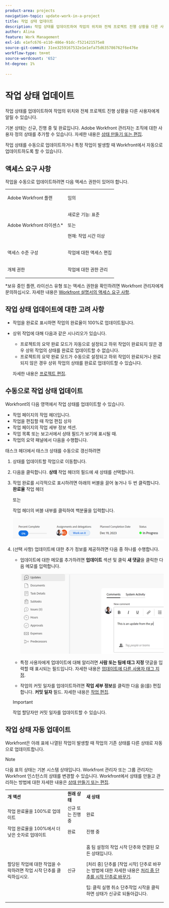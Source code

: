 ```yaml
---
product-area: projects
navigation-topic: update-work-in-a-project
title: 작업 상태 업데이트
description: 작업 상태를 업데이트하여 작업의 위치와 전체 프로젝트 진행 상황을 다른 사용자에게 알릴 수 있습니다.
author: Alina
feature: Work Management
exl-id: e1efc676-e110-486e-91dc-f521421575e8
source-git-commit: 31ee3259167532e1e1efa75d635786762f6e476e
workflow-type: tm+mt
source-wordcount: '652'
ht-degree: 1%

---
```


# 작업 상태 업데이트

작업 상태를 업데이트하여 작업의 위치와 전체 프로젝트 진행 상황을 다른 사용자에게 알릴 수 있습니다.

기본 상태는 신규, 진행 중 및 완료입니다. Adobe Workfront 관리자는 조직에 대한 사용자 정의 상태를 추가할 수 있습니다. 자세한 내용은 [상태 만들기 또는 편집](../../../administration-and-setup/customize-workfront/creating-custom-status-and-priority-labels/create-or-edit-a-status.md).

작업 상태를 수동으로 업데이트하거나 특정 작업이 발생할 때 Workfront에서 자동으로 업데이트하도록 할 수 있습니다.

## 액세스 요구 사항

작업을 수동으로 업데이트하려면 다음 액세스 권한이 있어야 합니다.

<table style="table-layout:auto"> 
 <col> 
 <col> 
 <tbody> 
  <tr> 
   <td role="rowheader">Adobe Workfront 플랜</td> 
   <td> <p>임의</p> </td> 
  </tr> 
  <tr> 
   <td role="rowheader">Adobe Workfront 라이센스*</td> 
   <td> <p>새로운 기능: 표준</p> 
   또는
   <p>현재: 작업 시간 이상</p>
   </td> 
  </tr> 
  <tr> 
   <td role="rowheader">액세스 수준 구성</td> 
   <td> <p>작업에 대한 액세스 편집</p>  </td> 
  </tr> 
  <tr> 
   <td role="rowheader">개체 권한</td> 
   <td> <p>작업에 대한 권한 관리</p> </td> 
  </tr> 
 </tbody> 
</table>

*보유 중인 플랜, 라이선스 유형 또는 액세스 권한을 확인하려면 Workfront 관리자에게 문의하십시오. 자세한 내용은 [Workfront 설명서의 액세스 요구 사항](/help/quicksilver/administration-and-setup/add-users/access-levels-and-object-permissions/access-level-requirements-in-documentation.md).

## 작업 상태 업데이트에 대한 고려 사항

* 작업을 완료로 표시하면 작업의 완료율이 100%로 업데이트됩니다.
* 상위 작업에 대해 다음과 같은 시나리오가 있습니다.
   * 프로젝트의 요약 완료 모드가 자동으로 설정되고 하위 작업이 완료되지 않은 경우 상위 작업의 상태를 완료로 업데이트할 수 없습니다.
   * 프로젝트의 요약 완료 모드가 수동으로 설정되고 하위 작업이 완료되거나 완료되지 않은 경우 상위 작업의 상태를 완료로 업데이트할 수 있습니다.

  자세한 내용은 [프로젝트 편집](../manage-projects/edit-projects.md).

## 수동으로 작업 상태 업데이트

Workfront의 다음 영역에서 작업 상태를 업데이트할 수 있습니다.

* 작업 페이지의 작업 헤더입니다.
* 작업을 편집할 때 작업 편집 상자
* 작업 페이지의 작업 세부 정보 섹션.
* 작업 목록 또는 보고서에서 상태 필드가 보기에 표시될 때.
* 작업의 요약 패널에서 다음을 수행합니다.

태스크 헤더에서 태스크 상태를 수동으로 갱신하려면

1. 상태를 업데이트할 작업으로 이동합니다.
1. 다음을 클릭합니다. **상태** 작업 헤더의 필드에 새 상태를 선택합니다.
1. 작업 완료를 시각적으로 표시하려면 아래의 버블을 끌어 놓거나 두 번 클릭합니다. **완료율** 작업 헤더

   또는

   작업 헤더의 버블 내부를 클릭하여 백분율을 입력합니다.

   ![](assets/percent-complete-status-widgets-task-header.png)

1. (선택 사항) 업데이트에 대한 추가 정보를 제공하려면 다음 중 하나를 수행합니다.

   * 업데이트에 대한 메모를 추가하려면 **업데이트** 섹션 및 클릭 **새 댓글**&#x200B;을 클릭한 다음 메모를 입력합니다.

     ![](assets/add-update-to-task.png)

   * 특정 사용자에게 업데이트에 대해 알리려면 **사람 또는 팀에 태그 지정** 댓글을 입력할 때 표시되는 필드입니다. 자세한 내용은 [업데이트에 다른 사용자 태그 지정](/help/quicksilver/workfront-basics/updating-work-items-and-viewing-updates/tag-others-on-updates.md).
   * 작업의 커밋 일자를 업데이트하려면 **작업 세부 정보**&#x200B;를 클릭한 다음 을(를) 편집합니다. **커밋 일자** 필드. 자세한 내용은 [작업 편집](/help/quicksilver/manage-work/tasks/manage-tasks/edit-tasks.md).


   >[!IMPORTANT]
   >
   >  작업 할당자만 커밋 일자를 업데이트할 수 있습니다.

<!--old functionality in old commenting: 

1. Go to a task that you are assigned to for which you want to update the status.
1. Click the **Status** field in the task header and select a new status. 
1. (Optional) Do any of the following to provide additional information about the update, then click **Update** or, if the task has the **Complete** status, click **Done:**

   * To add a note about the update, go to the **Updates** area and click **Start a new update**, then type your note.  

   * To notify certain users about the update, type their names in the **Notify** box that appears when you type a note about the update. For more information, see [Tag others on updates](../../../workfront-basics/updating-work-items-and-viewing-updates/tag-others-on-updates.md). 
   * To update the condition of the task, click **Select Condition** to the right of the **Notify** box (these appear when you type a note about the update), then select the condition that best reflects the current condition of the task.
   
   * To update the Commit Date of the task, expand the **Commit Date** drop-down calendar, and select a new Commit Date. 
   * To provide a visual indication of task completion, drag the bubble under Percent Complete or double-click it to enter a percent value.   
     ![](assets/drag-the-progress-bar-350x155.png)-->

## 작업 상태 자동 업데이트

Workfront은 아래 표에 나열된 작업이 발생할 때 작업의 기존 상태를 다른 상태로 자동으로 업데이트합니다.

>[!NOTE]
>
>다음 표의 상태는 기본 시스템 상태입니다. Workfront 관리자 또는 그룹 관리자는 Workfront 인스턴스의 상태를 변경할 수 있습니다. Workfront에서 상태를 만들고 관리하는 방법에 대한 자세한 내용은 [상태 만들기 또는 편집](../../../administration-and-setup/customize-workfront/creating-custom-status-and-priority-labels/create-or-edit-a-status.md).

<table style="table-layout:auto"> 
 <col> 
 <col> 
 <col> 
 <tbody> 
  <tr> 
   <td><b>개 액션</b></td> 
   <td><b>원래 상태</b></td> 
   <td><b>새 상태</b></td> 
  </tr> 
  <tr> 
   <td>작업 완료율을 100%로 업데이트</td> 
   <td>신규 또는 진행 중</td> 
   <td>완료</td> 
  </tr> 
  <tr> 
   <td>작업 완료율을 100%에서 더 낮은 숫자로 업데이트</td> 
   <td>완료</td> 
   <td>진행 중</td> 
  </tr> 
  <tr data-mc-conditions=""> 
   <td><span>할당된 작업에 대한 작업을 수락하려면 작업 시작 단추를 클릭하십시오.</span> </td> 
   <td><span>신규</span> </td> 
   <td> <p>홈 팀 설정의 작업 시작 단추와 연결된 모든 상태입니다.</p> <p>[처리 중] 단추를 [작업 시작] 단추로 바꾸는 방법에 대한 자세한 내용은 <span href="../../../people-teams-and-groups/create-and-manage-teams/work-on-it-button-to-start-button.md"><a href="../../../people-teams-and-groups/create-and-manage-teams/work-on-it-button-to-start-button.md" class="MCXref xref">처리 중 단추를 시작 단추로 바꾸기</a></span>.</p> <p>팁: <span>클릭</span> <span data-mc-conditions="QuicksilverOrClassic.Quicksilver">실행 취소 단추</span>작업 시작을 클릭하면 상태가 신규로 되돌아갑니다. </p> </td> 
  </tr> 
 </tbody> 
</table>
